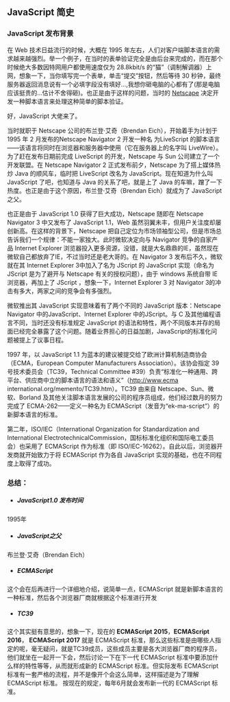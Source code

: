 ## JavaScript 简史

### JavaScript 发布背景
在 Web 技术日益流行的时候，大概在 1995 年左右，人们对客户端脚本语言的需求越来越强烈。举一个例子，在当时的表单验证完全是由后台来完成的，而在那个时候绝大多数因特网用户都使用速度仅为 28.8kbit/s 的“猫”（调制解调器）上网，想象一下，当你填写完一个表单，单击“提交”按钮，然后等待 30 秒钟，最终服务器返回消息说有一个必填字段没有填好...,我想你砸电脑的心都有了(那是电脑应该挺贵的...估计不舍得砸)。也正是由于这样的问题，当时的  [Netscape](https://zh.wikipedia.org/wiki/%E7%B6%B2%E6%99%AF) 决定开发一种脚本语言来处理这种简单的脚本验证。

好，JavaScript 大佬来了。

当时就职于 Netscape 公司的布兰登·艾奇（Brendan Eich），开始着手为计划于 1995 年 2 月发布的Netscape Navigator 2 开发一种名 为LiveScript 的脚本语言——该语言将同时在浏览器和服务器中使用（它在服务器上的名字叫 LiveWire）。为了赶在发布日期前完成 LiveScript 的开发，Netscape 与 Sun 公司建立了一个开发联盟。在 Netscape Navigator 2 正式发布前夕，Netscape 为了搭上媒体热炒 Java 的顺风车，临时把 LiveScript 改名为 JavaScript。现在知道为什么叫 JavaScript 了吧，也知道与 Java 的关系了吧，就是上了 Java 的车嘛，蹭了一下热度。也正是由于这个原因，布兰登·艾奇（Brendan Eich）就成为了 JavaScript 之父。

也正是由于 JavaScript 1.0 获得了巨大成功，Netscape 随即在 Netscape Navigator 3 中又发布了 JavaScript 1.1，Web 虽然羽翼未丰，但用户关注度却屡创新高。在这样的背景下，Netscape 把自己定位为市场领袖型公司，但是市场总告诉我们一个规律：不能一家独大。此时微软决定向与 Navigator 竞争的自家产品 Internet Explorer 浏览器投入更多资源，没错，就是大名鼎鼎的IE，虽然现在微软自己都放弃了IE，不过当时还是老大哥的。在 Navigator 3 发布后不久，微软就在其 Internet Explorer 3中加入了名为 JScript 的 JavaScript 实现（命名为 JScript 是为了避开与 Netscape 有关的授权问题），由于 windows 系统自带 IE 浏览器，再加上了 JScript ，想象一下，Internet Explorer 3 对 Navigator 3的冲击有多大，两家之间的竞争会有多强烈。

微软推出其 JavaScript 实现意味着有了两个不同的 JavaScript 版本：Netscape Navigator 中的JavaScript、Internet Explorer 中的JScript。与 C 及其他编程语言不同，当时还没有标准规定 JavaScript 的语法和特性，两个不同版本并存的局面已经完全暴露了这个问题。随着业界担心的日益加剧，JavaScript的标准化问题被提上了议事日程。

1997 年，以 JavaScript 1.1 为蓝本的建议被提交给了欧洲计算机制造商协会（ECMA，European Computer Manufacturers Association）。该协会指定 39 号技术委员会（TC39，Technical Committee #39）负责“标准化一种通用、跨平台、供应商中立的脚本语言的语法和语义”（http://www.ecma
international.org/memento/TC39.htm）。TC39 由来自 Netscape、Sun、微软、Borland 及其他关注脚本语言发展的公司的程序员组成，他们经过数月的努力完成了 ECMA-262——定义一种名为 ECMAScript（发音为“ek-ma-script”）的新脚本语言的标准。

第二年，ISO/IEC（International Organization for Standardization and International ElectrotechnicalCommission，国标标准化组织和国际电工委员会）也采用了 ECMAScript 作为标准（即 ISO/IEC-16262）。自此以后，浏览器开发商就开始致力于将 ECMAScript 作为各自 JavaScript 实现的基础，也在不同程度上取得了成功。

### 总结：

* ##### JavaScript1.0 发布时间

1995年

* ##### JavaScript之父

布兰登·艾奇（Brendan Eich）

* ##### ECMAScript

这个会在后再进行一个详细地介绍，说简单一点，ECMAScript 就是新脚本语言的一种标准，然后各个浏览器厂商就根据这个标准进行开发

* ##### TC39

这个其实挺有意思的，想象一下，现在的 **ECMAScript 2015**，**ECMAScript 2016**， **ECMAScript 2017** 就是 ECMAScript 标准，那么这些标准是由哪些人指定的呢，毫无疑问，就是TC39成员，这些成员主要是各大浏览器厂商的程序员，他们就坐在一起开一下会，然后讨论一下在下一代 ECMAScript 标准中要添加什么样的特性等等，从而就形成新的 ECMAScript 标准。但实际发布 ECMAScript 标准有一套严格的流程，并不是像开个会这么简单，这样描述是为了理解 ECMAScript 标准。 按现在的规定，每年6月就会发布新一代的 ECMAScript 标准。